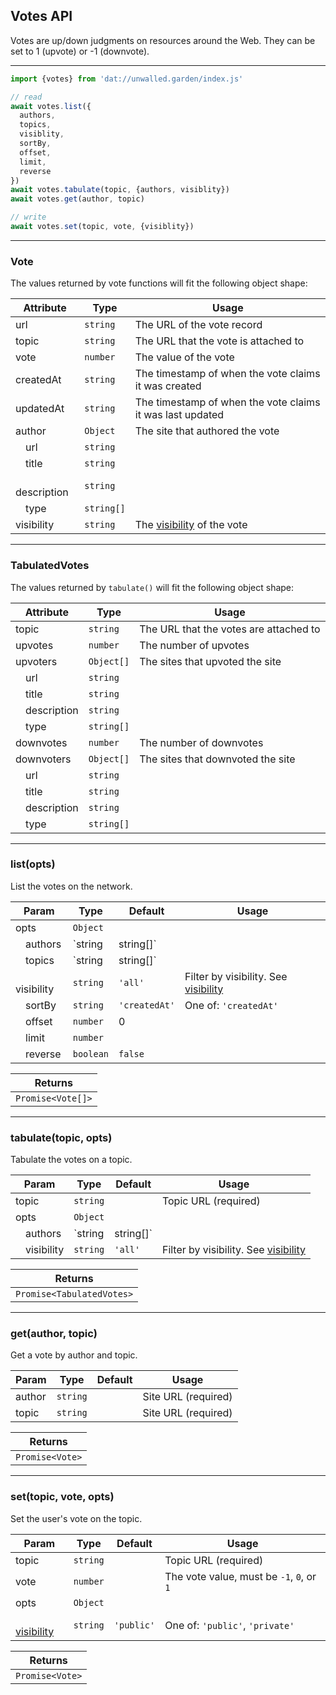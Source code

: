 ## Votes API

Votes are up/down judgments on resources around the Web. They can be set to 1 (upvote) or -1 (downvote).

---

```js
import {votes} from 'dat://unwalled.garden/index.js'

// read
await votes.list({
  authors,
  topics,
  visiblity,
  sortBy,
  offset,
  limit,
  reverse
})
await votes.tabulate(topic, {authors, visiblity})
await votes.get(author, topic)

// write
await votes.set(topic, vote, {visiblity})
```

---

### Vote

The values returned by vote functions will fit the following object shape:

|Attribute|Type|Usage|
|-|-|-|
|url|`string`|The URL of the vote record|
|topic|`string`|The URL that the vote is attached to|
|vote|`number`|The value of the vote|
|createdAt|`string`|The timestamp of when the vote claims it was created|
|updatedAt|`string`|The timestamp of when the vote claims it was last updated|
|author|`Object`|The site that authored the vote|
|&emsp;url|`string`||
|&emsp;title|`string`||
|&emsp;description|`string`||
|&emsp;type|`string[]`||
|visibility|`string`|The [visibility](/docs/common-fields#visibility) of the vote|

---

### TabulatedVotes

The values returned by `tabulate()` will fit the following object shape:

|Attribute|Type|Usage|
|-|-|-|
|topic|`string`|The URL that the votes are attached to|
|upvotes|`number`|The number of upvotes|
|upvoters|`Object[]`|The sites that upvoted the site|
|&emsp;url|`string`||
|&emsp;title|`string`||
|&emsp;description|`string`||
|&emsp;type|`string[]`||
|downvotes|`number`|The number of downvotes|
|downvoters|`Object[]`|The sites that downvoted the site|
|&emsp;url|`string`||
|&emsp;title|`string`||
|&emsp;description|`string`||
|&emsp;type|`string[]`||

---

### list(opts)

List the votes on the network.

|Param|Type|Default|Usage|
|-|-|-|-|
|opts|`Object`|||
|&emsp;authors|`string|string[]`||Filter by author URLs|
|&emsp;topics|`string|string[]`||Filter by topic URLs|
|&emsp;visibility|`string`|`'all'`|Filter by visibility. See [visibility](/docs/common-fields#visibility)|
|&emsp;sortBy|`string`|`'createdAt'`|One of: `'createdAt'`|
|&emsp;offset|`number`|0||
|&emsp;limit|`number`|||
|&emsp;reverse|`boolean`|`false`||

|Returns|
|-|
|`Promise<Vote[]>`|

---

### tabulate(topic, opts)

Tabulate the votes on a topic.

|Param|Type|Default|Usage|
|-|-|-|-|
|topic|`string`||Topic URL (required)|
|opts|`Object`|||
|&emsp;authors|`string|string[]`||Filter by author URLs|
|&emsp;visibility|`string`|`'all'`|Filter by visibility. See [visibility](/docs/common-fields#visibility)|

|Returns|
|-|
|`Promise<TabulatedVotes>`|

---

### get(author, topic)

Get a vote by author and topic.

|Param|Type|Default|Usage|
|-|-|-|-|
|author|`string`||Site URL (required)|
|topic|`string`||Site URL (required)|

|Returns|
|-|
|`Promise<Vote>`|

---

### set(topic, vote, opts)

Set the user's vote on the topic.

|Param|Type|Default|Usage|
|-|-|-|-|
|topic|`string`||Topic URL (required)|
|vote|`number`||The vote value, must be `-1`, `0`, or `1`|
|opts|`Object`|||
|&emsp;[visibility](/docs/common-fields#visibility)|`string`|`'public'`|One of: `'public'`, `'private'`|

|Returns|
|-|
|`Promise<Vote>`|

